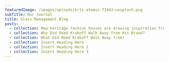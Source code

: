 ```yaml
---
featuredImage: /images/uploads/kris-atomic-73943-unsplash.png
subTitle: Our Journal
title: Glass Management Blog
posts:
  - collection: How heritage fashion houses are drawing inspiration from history
  - collection: Why Did Reed Krakoff Walk Away from His Brand?
  - collection: What Did Reed Krakoff Walk Away from?
  - collection: Insert Heading Here
  - collection: Insert Heading Here 2
  - collection: Insert Heading Here 3
---
```


